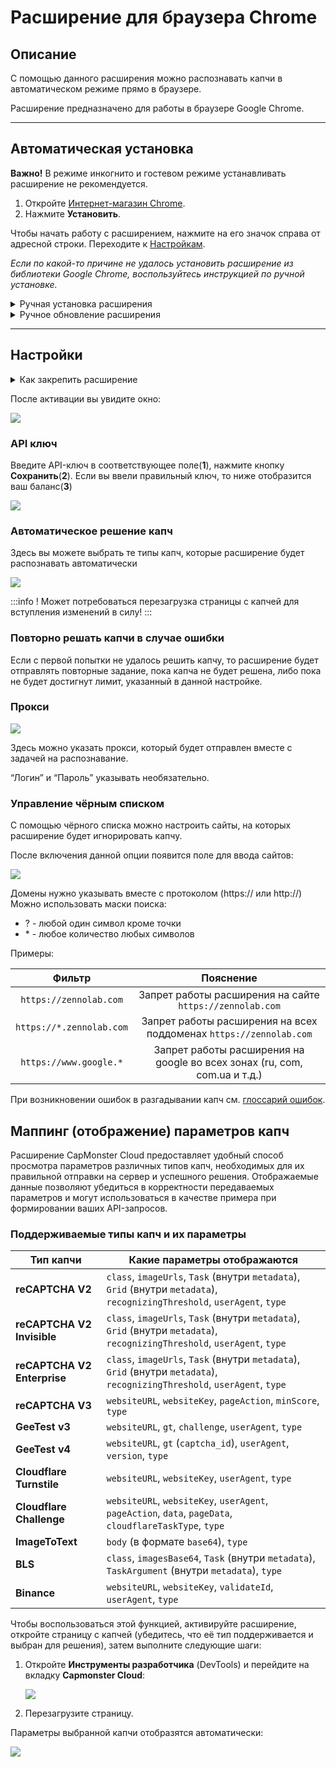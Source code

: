 ﻿---
sidebar_position: 0
---

# Расширение для браузера Chrome

## Описание
С помощью данного расширения можно распознавать капчи в автоматическом режиме прямо в браузере.

Расширение предназначено для работы в браузере Google Chrome.

-----
## Автоматическая установка
**Важно!** В режиме инкогнито и гостевом режиме устанавливать расширение не рекомендуется.

1. Откройте [Интернет-магазин Chrome](https://chrome.google.com/webstore/detail/capmonster-cloud-%E2%80%94-automa/pabjfbciaedomjjfelfafejkppknjleh?hl=ru).
2. Нажмите **Установить**.

Чтобы начать работу с расширением, нажмите на его значок справа от адресной строки. Переходите к [Настройкам](#настройки).

*Если по какой-то причине не удалось установить расширение из библиотеки Google Chrome, воспользуйтесь инструкцией по ручной установке.*

<details>
    <summary>Ручная установка расширения</summary>

1. Скачайте [архив с раcширением](https://zenno.link/chrome-actual-build).

2. Распакуйте скачанный архив в папку с любым именем. 
   
   **ВНИМАНИЕ**: данную папку впоследствии удалять нельзя иначе расширение в браузере перестанет работать.
3. В браузере Google Chrome перейдите на страницу **Управление расширениями**, одним из трёх способов:
   1. Введите в адресную строку браузера `chrome://extensions` и нажмите клавишу **Enter**.
   2. Через меню: нажмите в правом верхнем углу (возле изображения профиля) три вертикальные точки, затем **Дополнительные инструменты** -> **Расширения**.

  ![](./images/extension-main-firefox/Aspose.Words.d14847ca-5ce8-4c9f-8081-1ec99b44a6b3.004.png)

   3. Или перейдите в настройки Google Chrome и справа в меню выберите пункт **Расширения** (в самом низу)

  ![](./images/extension-main-firefox/Aspose.Words.d14847ca-5ce8-4c9f-8081-1ec99b44a6b3.005.png)

4. Включите **Режим разработчика**
5. Снизу появится новое меню в котором нужно выбрать кнопку **Загрузить распакованное расширение**. 

  ![](./images/extension-main-firefox/Aspose.Words.d14847ca-5ce8-4c9f-8081-1ec99b44a6b3.006.png)

6. Появится стандартный для вашей ОС диалог поиска файлов/директорий, найдите и выберите папку, в которую распаковали архив.
7. После этого расширение должно появиться в списке установленных.

![](./images/extension-main-firefox/Aspose.Words.d14847ca-5ce8-4c9f-8081-1ec99b44a6b3.007.png)

  </details>

<details>
    <summary>Ручное обновление расширения</summary>

Если вы устанавливаете расширение поверх предыдущей версии, после обновления исходных файлов необходимо также нажать кнопку **Обновить** на странице **Управление расширениями**. (Инструкции по открытию этой страницы приведены выше в разделе **Ручная установка**.)

![](./images/extension-main-firefox/Aspose.Words.d14847ca-5ce8-4c9f-8081-1ec99b44a6b3.008.png)
</details>

-----
## Настройки
<details>
    <summary>Как закрепить расширение</summary>

По умолчанию вновь установленное расширение скрыто. Чтобы оно постоянно отображалось, его нужно закрепить, кликнув на соответствующий значок.

![](./images/extension-main-firefox/Aspose.Words.d14847ca-5ce8-4c9f-8081-1ec99b44a6b3.009.png)
</details>

После активации вы увидите окно:

![](./images/extension-main-firefox/ext.screen.ru.png) 
### <a name="id-расширениедлябраузера-apiключ"></a>API ключ
Введите API-ключ в соответствующее поле(**1**), нажмите кнопку **Сохранить**(**2**). Если вы ввели правильный ключ, то ниже отобразится ваш баланс(**3**)

![](./images/extension-main-firefox/Aspose.Words.d14847ca-5ce8-4c9f-8081-1ec99b44a6b3.011.png) 

### <a name="id-расширениедлябраузера-автоматическоерешениекапч"></a>Автоматическое решение капч
Здесь вы можете выбрать те типы капч, которые расширение будет распознавать автоматически

![](./images/extension-main-firefox/extension.example.png) 

:::info !
Может потребоваться перезагрузка страницы с капчей для вступления изменений в силу!
:::

### <a name="id-расширениедлябраузера-повторнорешатькапчивслучаеошибки"></a>Повторно решать капчи в случае ошибки
Если с первой попытки не удалось решить капчу, то расширение будет отправлять повторные задание, пока капча не будет решена, либо пока не будет достигнут лимит, указанный в данной настройке.

### <a name="id-расширениедлябраузера-прокси"></a>Прокси
![](./images/extension-main-firefox/Aspose.Words.d14847ca-5ce8-4c9f-8081-1ec99b44a6b3.013.png) 

Здесь можно указать прокси, который будет отправлен вместе с задачей на распознавание.

“Логин” и “Пароль” указывать необязательно.

### <a name="id-расширениедлябраузера-управлениечёрнымсписком"></a>Управление чёрным списком
С помощью чёрного списка можно настроить сайты, на которых расширение будет игнорировать капчу.

После включения данной опции появится поле для ввода сайтов:

![](./images/extension-main-firefox/Aspose.Words.d14847ca-5ce8-4c9f-8081-1ec99b44a6b3.014.png) 

Домены нужно указывать вместе с протоколом (https:// или http://)
Можно использовать маски поиска:

- ? - любой один символ кроме точки
- \* - любое количество любых символов

Примеры:

|**Фильтр**|**Пояснение**|
| :-: | :-: |
|`https://zennolab.com`|Запрет работы расширения на сайте `https://zennolab.com`|
|`https://*.zennolab.com`|Запрет работы расширения на всех поддоменах `https://zennolab.com`|
|`https://www.google.*`|Запрет работы расширения на google во всех зонах (ru, com, com.ua и т.д.)|

При возникновении ошибок в разгадывании капч см. [глоссарий ошибок](/api/api-errors.md).

## Маппинг (отображение) параметров капч

Расширение CapMonster Cloud предоставляет удобный способ просмотра параметров различных типов капч, необходимых для их правильной отправки на сервер и успешного решения. Отображаемые данные позволяют убедиться в корректности передаваемых параметров и могут использоваться в качестве примера при формировании ваших API-запросов.

### Поддерживаемые типы капч и их параметры


| Тип капчи                   | Какие параметры отображаются                                                                                              |
| --------------------------- | ------------------------------------------------------------------------------------------------------------------------- |
| **reCAPTCHA V2**            | `class`, `imageUrls`, `Task` (внутри `metadata`), `Grid` (внутри `metadata`), `recognizingThreshold`, `userAgent`, `type` |
| **reCAPTCHA V2 Invisible**  | `class`, `imageUrls`, `Task` (внутри `metadata`), `Grid` (внутри `metadata`), `recognizingThreshold`, `userAgent`, `type` |
| **reCAPTCHA V2 Enterprise** | `class`, `imageUrls`, `Task` (внутри `metadata`), `Grid` (внутри `metadata`), `recognizingThreshold`, `userAgent`, `type` |
| **reCAPTCHA V3**            | `websiteURL`, `websiteKey`, `pageAction`, `minScore`, `type`                                                              |
| **GeeTest v3**              | `websiteURL`, `gt`, `challenge`, `userAgent`, `type`                                                                      |
| **GeeTest v4**              | `websiteURL`, `gt` (`captcha_id`), `userAgent`, `version`, `type`                                                         |
| **Cloudflare Turnstile**    | `websiteURL`, `websiteKey`, `userAgent`, `type`                                                                           |
| **Cloudflare Challenge**    | `websiteURL`, `websiteKey`, `userAgent`, `pageAction`, `data`, `pageData`, `cloudflareTaskType`, `type`                   |
| **ImageToText**             | `body` (в формате `base64`), `type`                                                                                       |
| **BLS**                     | `class`, `imagesBase64`, `Task` (внутри `metadata`), `TaskArgument` (внутри `metadata`), `type`                           |
| **Binance**                 | `websiteURL`, `websiteKey`, `validateId`, `userAgent`, `type`                                                             |

Чтобы воспользоваться этой функцией, активируйте расширение, откройте страницу с капчей (убедитесь, что её тип поддерживается и выбран для решения), затем выполните следующие шаги:

1. Откройте **Инструменты разработчика** (DevTools) и перейдите на вкладку **Capmonster Cloud**:
   
   ![](./images/params_extension.png)

2. Перезагрузите страницу.

Параметры выбранной капчи отобразятся автоматически:

![](./images/params_extension1.png)
